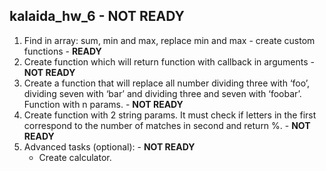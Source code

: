 kalaida_hw_6 - NOT READY
-
1. Find in array: sum, min and max, replace min and max - create custom functions - <b>READY</b>
2. Create function which will return function with callback in arguments - <b>NOT READY</b>
3. Create a function that will replace all number dividing three with ‘foo’, dividing seven with ‘bar’ and dividing three and seven with ‘foobar’. Function with n params. - <b>NOT READY</b>
4. Create function with 2 string params. It must check if letters in the first correspond to the number of matches in second and return %. - <b>NOT READY</b>
5. Advanced tasks (optional): - <b>NOT READY</b>
   - Create calculator.